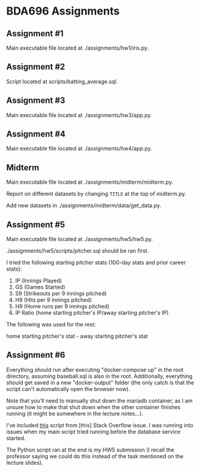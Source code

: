 # BDA696 Assignments

## Assignment #1

Main executable file located at ./assignments/hw1/iris.py.

## Assignment #2

Script located at scripts/batting_average.sql.

## Assignment #3

Main executable file located at ./assignments/hw3/app.py.

## Assignment #4

Main executable file located at ./assignments/hw4/app.py.

## Midterm

Main executable file located at ./assignments/midterm/midterm.py.

Report on different datasets by changing `TITLE` at the top of midterm.py.

Add new datasets in ./assignments/midterm/data/get_data.py.

## Assignment #5

Main executable file located at ./assignments/hw5/hw5.py.

./assignments/hw5/scripts/pitcher.sql should be ran first.

I tried the following starting pitcher stats (100-day stats and prior career stats):

1. IP (Innings Played)
2. GS (Games Started)
3. S9 (Strikeouts per 9 innings pitched)
4. H9 (Hits per 9 innings pitched)
5. H9 (Home runs per 9 innings pitched)
6. IP Ratio (home starting pitcher's IP/away starting pitcher's IP)

The following was used for the rest:

home starting pitcher's stat - away starting pitcher's stat

## Assignment #6

Everything should run after executing "docker-compose up" in the root directory, assuming baseball.sql is also in the root. Additionally, everything should get saved in a new "docker-output" folder (the only catch is that the script can't automatically open the browser now).

Note that you'll need to manually shut down the mariadb container, as I am unsure how to make that shut down when the other container finishes running (it might be somewhere in the lecture notes...).

I've included [this](https://github.com/vishnubob/wait-for-it) script from [this] Stack Overflow issue. I was running into issues when my main script tried running before the database service started.

The Python script ran at the end is my HW5 submission (I recall the professor saying we could do this instead of the task mentioned on the lecture slides).
